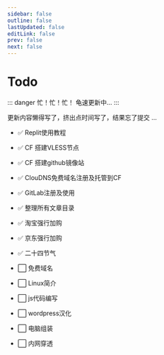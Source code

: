 ```yaml
---
sidebar: false
outline: false
lastUpdated: false
editLink: false
prev: false
next: false
---
```


# Todo

::: danger 忙！忙！忙！
龟速更新中...
:::

更新内容懒得写了，挤出点时间写了，结果忘了提交 ...

* ✅ Replit使用教程

* ✅ CF 搭建VLESS节点

* ✅ CF 搭建github镜像站

* ✅ ClouDNS免费域名注册及托管到CF

* ✅ GitLab注册及使用

* ✅  整理所有文章目录

* ✅ 淘宝强行加购

* ✅ 京东强行加购

* ✅ 二十四节气

* ⬜ 免费域名

* ⬜ Linux简介

* ⬜ js代码编写

* ⬜ wordpress汉化

* ⬜ 电脑组装

* ⬜ 内网穿透





